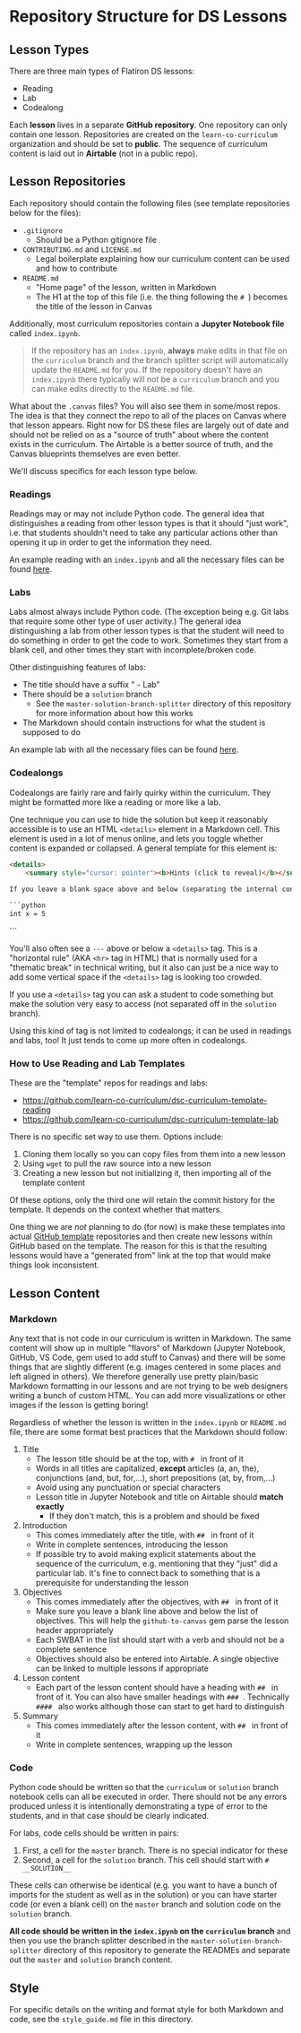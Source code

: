# Repository Structure for DS Lessons

## Lesson Types

There are three main types of Flatiron DS lessons:

- Reading
- Lab
- Codealong

Each **lesson** lives in a separate **GitHub repository**. One repository can only contain one lesson. Repositories are created on the `learn-co-curriculum` organization and should be set to **public**. The sequence of curriculum content is laid out in **Airtable** (not in a public repo).

## Lesson Repositories

Each repository should contain the following files (see template repositories below for the files):

- `.gitignore`
  - Should be a Python gitignore file
- `CONTRIBUTING.md` and `LICENSE.md`
  - Legal boilerplate explaining how our curriculum content can be used and how to contribute
- `README.md`
  - "Home page" of the lesson, written in Markdown
  - The H1 at the top of this file (i.e. the thing following the `# `) becomes the title of the lesson in Canvas

Additionally, most curriculum repositories contain a **Jupyter Notebook file** called `index.ipynb`.

> If the repository has an `index.ipynb`, **always** make edits in that file on the `curriculum` branch and the branch splitter script will automatically update the `README.md` for you. If the repository doesn't have an `index.ipynb` there typically will not be a `curriculum` branch and you can make edits directly to the `README.md` file.

What about the `.canvas` files? You will also see them in some/most repos. The idea is that they connect the repo to all of the places on Canvas where that lesson appears. Right now for DS these files are largely out of date and should not be relied on as a "source of truth" about where the content exists in the curriculum. The Airtable is a better source of truth, and the Canvas blueprints themselves are even better.

We'll discuss specifics for each lesson type below.

### Readings

Readings may or may not include Python code. The general idea that distinguishes a reading from other lesson types is that it should "just work", i.e. that students shouldn't need to take any particular actions other than opening it up in order to get the information they need.

An example reading with an `index.ipynb` and all the necessary files can be found [here](https://github.com/learn-co-curriculum/dsc-curriculum-template-reading).

### Labs

Labs almost always include Python code. (The exception being e.g. Git labs that require some other type of user activity.) The general idea distinguishing a lab from other lesson types is that the student will need to do something in order to get the code to work. Sometimes they start from a blank cell, and other times they start with incomplete/broken code.

Other distinguishing features of labs:

- The title should have a suffix " - Lab"
- There should be a `solution` branch
  - See the `master-solution-branch-splitter` directory of this repository for more information about how this works
- The Markdown should contain instructions for what the student is supposed to do

An example lab with all the necessary files can be found [here](https://github.com/learn-co-curriculum/dsc-curriculum-template-lab).

### Codealongs

Codealongs are fairly rare and fairly quirky within the curriculum. They might be formatted more like a reading or more like a lab.

One technique you can use to hide the solution but keep it reasonably accessible is to use an HTML `<details>` element in a Markdown cell. This element is used in a lot of menus online, and lets you toggle whether content is expanded or collapsed. A general template for this element is:

```html
<details>
    <summary style="cursor: pointer"><b>Hints (click to reveal)</b></summary>
    
If you leave a blank space above and below (separating the internal content from the HTML), ***Markdown styling*** will work, including for code blocks. Pretty cool!

```python
int x = 5
```
    
</details>
```

You'll also often see a `---` above or below a `<details>` tag. This is a "horizontal rule" (AKA `<hr>` tag in HTML) that is normally used for a "thematic break" in technical writing, but it also can just be a nice way to add some vertical space if the `<details>` tag is looking too crowded.

If you use a `<details>` tag you can ask a student to code something but make the solution very easy to access (not separated off in the `solution` branch).

Using this kind of tag is not limited to codealongs; it can be used in readings and labs, too! It just tends to come up more often in codealongs.

### How to Use Reading and Lab Templates

These are the "template" repos for readings and labs:

* https://github.com/learn-co-curriculum/dsc-curriculum-template-reading
* https://github.com/learn-co-curriculum/dsc-curriculum-template-lab

There is no specific set way to use them. Options include:

1. Cloning them locally so you can copy files from them into a new lesson
2. Using `wget` to pull the raw source into a new lesson
3. Creating a new lesson but not initializing it, then importing all of the template content

Of these options, only the third one will retain the commit history for the template. It depends on the context whether that matters.

One thing we are _not_ planning to do (for now) is make these templates into actual [GitHub template](https://docs.github.com/en/repositories/creating-and-managing-repositories/creating-a-template-repository) repositories and then create new lessons within GitHub based on the template. The reason for this is that the resulting lessons would have a "generated from" link at the top that would make things look inconsistent.

## Lesson Content

### Markdown

Any text that is not code in our curriculum is written in Markdown. The same content will show up in multiple "flavors" of Markdown (Jupyter Notebook, GitHub, VS Code, gem used to add stuff to Canvas) and there will be some things that are slightly different (e.g. images centered in some places and left aligned in others). We therefore generally use pretty plain/basic Markdown formatting in our lessons and are not trying to be web designers writing a bunch of custom HTML. You can add more visualizations or other images if the lesson is getting boring!

Regardless of whether the lesson is written in the `index.ipynb` or `README.md` file, there are some format best practices that the Markdown should follow:

1. Title
   - The lesson title should be at the top, with `# ` in front of it
   - Words in all titles are capitalized, **except** articles (a, an, the), conjunctions (and, but, for,...), short prepositions (at, by, from,...)
   - Avoid using any punctuation or special characters
   - Lesson title in Jupyter Notebook and title on Airtable should **match exactly**
      - If they don't match, this is a problem and should be fixed
2. Introduction
   - This comes immediately after the title, with `## ` in front of it
   - Write in complete sentences, introducing the lesson
   - If possible try to avoid making explicit statements about the sequence of the curriculum, e.g. mentioning that they "just" did a particular lab. It's fine to connect back to something that is a prerequisite for understanding the lesson
3. Objectives
   - This comes immediately after the objectives, with `## ` in front of it
   - Make sure you leave a blank line above and below the list of objectives. This will help the `github-to-canvas` gem parse the lesson header appropriately
   - Each SWBAT in the list should start with a verb and should not be a complete sentence
   - Objectives should also be entered into Airtable. A single objective can be linked to multiple lessons if appropriate
4. Lesson content
   - Each part of the lesson content should have a heading with `## ` in front of it. You can also have smaller headings with `### `. Technically `#### ` also works although those can start to get hard to distinguish
5. Summary
   - This comes immediately after the lesson content, with `## ` in front of it
   - Write in complete sentences, wrapping up the lesson

### Code

Python code should be written so that the `curriculum` or `solution` branch notebook cells can all be executed in order. There should not be any errors produced unless it is intentionally demonstrating a type of error to the students, and in that case should be clearly indicated.

For labs, code cells should be written in pairs:

1. First, a cell for the `master` branch. There is no special indicator for these
2. Second, a cell for the `solution` branch. This cell should start with `# __SOLUTION__`

These cells can otherwise be identical (e.g. you want to have a bunch of imports for the student as well as in the solution) or you can have starter code (or even a blank cell) on the `master` branch and solution code on the `solution` branch.

**All code should be written in the `index.ipynb` on the `curriculum` branch** and then you use the branch splitter described in the `master-solution-branch-splitter` directory of this repository to generate the READMEs and separate out the `master` and `solution` branch content.

## Style

For specific details on the writing and format style for both Markdown and code, see the `style_guide.md` file in this directory.
